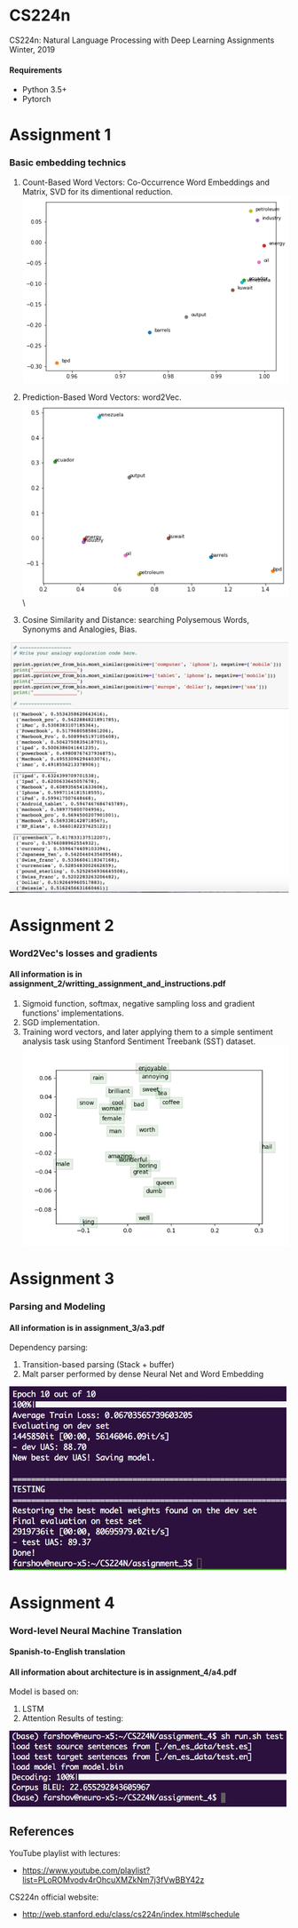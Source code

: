 # CS224n
CS224n: Natural Language Processing with Deep Learning Assignments Winter, 2019

#### Requirements
* Python 3.5+
* Pytorch


# Assignment 1 
### Basic embedding technics

1. Count-Based Word Vectors: Co-Occurrence Word Embeddings and Matrix, SVD for its dimentional reduction.\
![q1](images/co-occure)

2. Prediction-Based Word Vectors: word2Vec.\
![q2](images/word2vec)\
3. Cosine Similarity and Distance: searching Polysemous Words, Synonyms and Analogies, Bias.
<img src="images/analogies.png" width="650">

# Assignment 2
### Word2Vec's losses and gradients 
#### All information is in assignment_2/writting_assignment_and_instructions.pdf

1. Sigmoid function, softmax, negative sampling loss and gradient functions' implementations.
2. SGD implementation.
3. Training word vectors, and later applying them to a simple sentiment analysis task using Stanford Sentiment Treebank (SST) dataset.\
![q3](images/word_vectors.png)

# Assignment 3
### Parsing and Modeling
#### All information is in assignment_3/a3.pdf
Dependency parsing:
  1. Transition-based parsing (Stack + buffer)
  2. Malt parser performed by dense Neural Net and Word Embedding
<img src="images/results_NeuDepParser.png" width="500">

# Assignment 4
### Word-level Neural Machine Translation
#### Spanish-to-English translation
#### All information about architecture is in assignment_4/a4.pdf
Model is based on:
  1. LSTM
  2. Attention
Results of testing:
<img src="images/test_BLEU.png" width="500">


## References

YouTube playlist with lectures:
* https://www.youtube.com/playlist?list=PLoROMvodv4rOhcuXMZkNm7j3fVwBBY42z

CS224n official website:
* http://web.stanford.edu/class/cs224n/index.html#schedule
